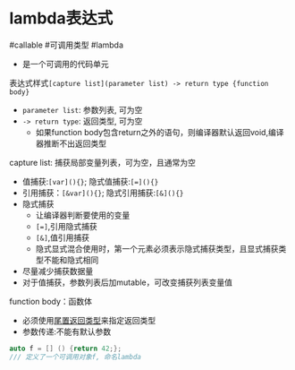 # lambda表达式

#callable #可调用类型 #lambda

- 是一个可调用的代码单元

表达式样式`[capture list](parameter list) -> return type {function body}`

- `parameter list`: 参数列表, 可为空
- `-> return type`: 返回类型, 可为空
  - 如果function body包含return之外的语句，则编译器默认返回void,编译器推断不出返回类型

capture list: 捕获局部变量列表，可为空，且通常为空

- 值捕获:`[var](){}`; 隐式值捕获:`[=](){}`
- 引用捕获：`[&var](){}`; 隐式引用捕获:`[&](){}`
- 隐式捕获
  - 让编译器判断要使用的变量
  - `[=]`,引用隐式捕获
  - `[&]`,值引用捕获
  - 隐式显式混合使用时，第一个元素必须表示隐式捕获类型，且显式捕获类型不能和隐式相同
- 尽量减少捕获数据量
- 对于值捕获，参数列表后加mutable，可改变捕获列表变量值

function body：函数体

- 必须使用[尾置返回类型](c++-funtion-return-type.md#尾置返回类型)来指定返回类型
- 参数传递:不能有默认参数

```c++
auto f = [] () {return 42;}; 
/// 定义了一个可调用对象f, 命名lambda
```